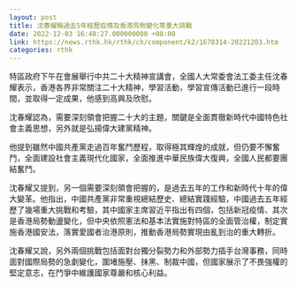 ```yaml
---
layout: post
title: 沈春耀稱過去5年經歷疫情及香港局勢變化等重大挑戰
date: 2022-12-03 16:40:27.000000000 +08:00
link: https://news.rthk.hk/rthk/ch/component/k2/1678314-20221203.htm
categories: rthk
---
```


特區政府下午在會展舉行中共二十大精神宣講會，全國人大常委會法工委主任沈春耀表示，香港各界非常關注二十大精神，學習活動，學習宣傳活動已進行一段時間，並取得一定成果，他感到高興及欣慰。

沈春耀認為，需要深刻領會把握二十大的主題，關鍵是全面貫徹新時代中國特色社會主義思想，另外就是弘揚偉大建黨精神。

他提到雖然中國共產黨走過百年奮鬥歷程，取得極其輝煌的成就，但仍要不懈奮鬥，全面建設社會主義現代化國家，全面推進中華民族偉大復興，全國人民都要團結奮鬥。

沈春耀又提到，另一個需要深刻領會把握的，是過去五年的工作和新時代十年的偉大變革。他指出，中國共產黨非常重視總結歷史、總結實踐經驗，中國過去五年經歷了幾場重大挑戰和考驗，其中國家主席習近平指出有四個，包括新冠疫情、其次是香港局勢動盪變化，但中央依照憲法和基本法實施對特區的全面管治權，制定實施香港國安法，落實愛國者治港原則，推動香港局勢實現由亂到治的重大轉折。

沈春耀又說，另外兩個挑戰包括面對台獨分裂勢力和外部勢力插手台灣事務，同時面對國際局勢的急劇變化，圍堵施壓、抹黑、制裁中國，但國家展示了不畏強權的堅定意志，在鬥爭中維護國家尊嚴和核心利益。
